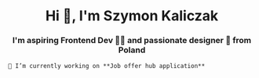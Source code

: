   <h1 align="center">Hi 👋, I'm Szymon Kaliczak</h1>
    <h3 align="center">
      I'm aspiring Frontend Dev 👨‍💻 and passionate designer 🎨 from Poland
    </h3>

    🔭 I’m currently working on **Job offer hub application**

 

